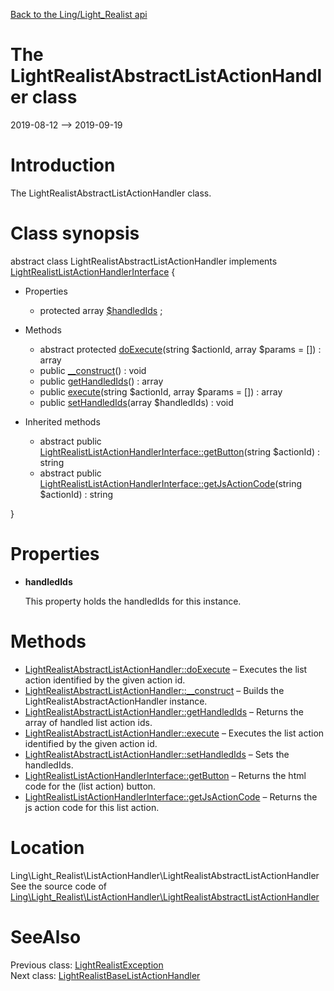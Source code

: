 [Back to the Ling/Light_Realist api](https://github.com/lingtalfi/Light_Realist/blob/master/doc/api/Ling/Light_Realist.md)



The LightRealistAbstractListActionHandler class
================
2019-08-12 --> 2019-09-19






Introduction
============

The LightRealistAbstractListActionHandler class.



Class synopsis
==============


abstract class <span class="pl-k">LightRealistAbstractListActionHandler</span> implements [LightRealistListActionHandlerInterface](https://github.com/lingtalfi/Light_Realist/blob/master/doc/api/Ling/Light_Realist/ListActionHandler/LightRealistListActionHandlerInterface.md) {

- Properties
    - protected array [$handledIds](#property-handledIds) ;

- Methods
    - abstract protected [doExecute](https://github.com/lingtalfi/Light_Realist/blob/master/doc/api/Ling/Light_Realist/ListActionHandler/LightRealistAbstractListActionHandler/doExecute.md)(string $actionId, array $params = []) : array
    - public [__construct](https://github.com/lingtalfi/Light_Realist/blob/master/doc/api/Ling/Light_Realist/ListActionHandler/LightRealistAbstractListActionHandler/__construct.md)() : void
    - public [getHandledIds](https://github.com/lingtalfi/Light_Realist/blob/master/doc/api/Ling/Light_Realist/ListActionHandler/LightRealistAbstractListActionHandler/getHandledIds.md)() : array
    - public [execute](https://github.com/lingtalfi/Light_Realist/blob/master/doc/api/Ling/Light_Realist/ListActionHandler/LightRealistAbstractListActionHandler/execute.md)(string $actionId, array $params = []) : array
    - public [setHandledIds](https://github.com/lingtalfi/Light_Realist/blob/master/doc/api/Ling/Light_Realist/ListActionHandler/LightRealistAbstractListActionHandler/setHandledIds.md)(array $handledIds) : void

- Inherited methods
    - abstract public [LightRealistListActionHandlerInterface::getButton](https://github.com/lingtalfi/Light_Realist/blob/master/doc/api/Ling/Light_Realist/ListActionHandler/LightRealistListActionHandlerInterface/getButton.md)(string $actionId) : string
    - abstract public [LightRealistListActionHandlerInterface::getJsActionCode](https://github.com/lingtalfi/Light_Realist/blob/master/doc/api/Ling/Light_Realist/ListActionHandler/LightRealistListActionHandlerInterface/getJsActionCode.md)(string $actionId) : string

}




Properties
=============

- <span id="property-handledIds"><b>handledIds</b></span>

    This property holds the handledIds for this instance.
    
    



Methods
==============

- [LightRealistAbstractListActionHandler::doExecute](https://github.com/lingtalfi/Light_Realist/blob/master/doc/api/Ling/Light_Realist/ListActionHandler/LightRealistAbstractListActionHandler/doExecute.md) &ndash; Executes the list action identified by the given action id.
- [LightRealistAbstractListActionHandler::__construct](https://github.com/lingtalfi/Light_Realist/blob/master/doc/api/Ling/Light_Realist/ListActionHandler/LightRealistAbstractListActionHandler/__construct.md) &ndash; Builds the LightRealistAbstractActionHandler instance.
- [LightRealistAbstractListActionHandler::getHandledIds](https://github.com/lingtalfi/Light_Realist/blob/master/doc/api/Ling/Light_Realist/ListActionHandler/LightRealistAbstractListActionHandler/getHandledIds.md) &ndash; Returns the array of handled list action ids.
- [LightRealistAbstractListActionHandler::execute](https://github.com/lingtalfi/Light_Realist/blob/master/doc/api/Ling/Light_Realist/ListActionHandler/LightRealistAbstractListActionHandler/execute.md) &ndash; Executes the list action identified by the given action id.
- [LightRealistAbstractListActionHandler::setHandledIds](https://github.com/lingtalfi/Light_Realist/blob/master/doc/api/Ling/Light_Realist/ListActionHandler/LightRealistAbstractListActionHandler/setHandledIds.md) &ndash; Sets the handledIds.
- [LightRealistListActionHandlerInterface::getButton](https://github.com/lingtalfi/Light_Realist/blob/master/doc/api/Ling/Light_Realist/ListActionHandler/LightRealistListActionHandlerInterface/getButton.md) &ndash; Returns the html code for the (list action) button.
- [LightRealistListActionHandlerInterface::getJsActionCode](https://github.com/lingtalfi/Light_Realist/blob/master/doc/api/Ling/Light_Realist/ListActionHandler/LightRealistListActionHandlerInterface/getJsActionCode.md) &ndash; Returns the js action code for this list action.





Location
=============
Ling\Light_Realist\ListActionHandler\LightRealistAbstractListActionHandler<br>
See the source code of [Ling\Light_Realist\ListActionHandler\LightRealistAbstractListActionHandler](https://github.com/lingtalfi/Light_Realist/blob/master/ListActionHandler/LightRealistAbstractListActionHandler.php)



SeeAlso
==============
Previous class: [LightRealistException](https://github.com/lingtalfi/Light_Realist/blob/master/doc/api/Ling/Light_Realist/Exception/LightRealistException.md)<br>Next class: [LightRealistBaseListActionHandler](https://github.com/lingtalfi/Light_Realist/blob/master/doc/api/Ling/Light_Realist/ListActionHandler/LightRealistBaseListActionHandler.md)<br>
